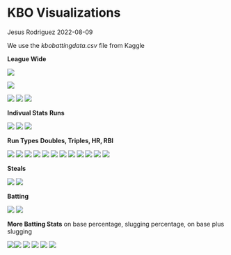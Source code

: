 KBO Visualizations
================
Jesus Rodriguez
2022-08-09

We use the *kbobattingdata.csv* file from Kaggle

**League Wide**

![](kbo_analysis_viz_files/figure-gfm/years%20played%20plot-1.png)<!-- -->

![](kbo_analysis_viz_files/figure-gfm/games%20played%20plot%20-1.png)<!-- -->

![](kbo_analysis_viz_files/figure-gfm/batter%20age%20scatter-1.png)<!-- -->
![](kbo_analysis_viz_files/figure-gfm/facet%20batter%20age-1.png)<!-- -->
![](kbo_analysis_viz_files/figure-gfm/bar%20batter%20age-1.png)<!-- -->

**Indivual Stats** **Runs**

![](kbo_analysis_viz_files/figure-gfm/scatter%20plot%20for%20runs%20per%20game-1.png)<!-- -->
![](kbo_analysis_viz_files/figure-gfm/facet%20wrap%20runs-1.png)<!-- -->
![](kbo_analysis_viz_files/figure-gfm/bar%20graph%20runs-1.png)<!-- -->

**Run Types** **Doubles, Triples, HR, RBI**

![](kbo_analysis_viz_files/figure-gfm/plot%20for%20doubles-1.png)<!-- -->
![](kbo_analysis_viz_files/figure-gfm/plot%20bar%20graph%20for%20doubles-1.png)<!-- -->
![](kbo_analysis_viz_files/figure-gfm/facet%20wrap%20plot%20for%20doubles-1.png)<!-- -->
![](kbo_analysis_viz_files/figure-gfm/plot%20for%20triples-1.png)<!-- -->
![](kbo_analysis_viz_files/figure-gfm/plot%20bar%20graph%20for%20triples-1.png)<!-- -->
![](kbo_analysis_viz_files/figure-gfm/plot%20facet%20wrap%20for%20triples-1.png)<!-- -->
![](kbo_analysis_viz_files/figure-gfm/plot%20for%20homeruns-1.png)<!-- -->
![](kbo_analysis_viz_files/figure-gfm/plot%20bar%20graph%20for%20homeruns-1.png)<!-- -->
![](kbo_analysis_viz_files/figure-gfm/plot%20facet%20wrap%20for%20homeruns-1.png)<!-- -->
![](kbo_analysis_viz_files/figure-gfm/plot%20for%20RBIs-1.png)<!-- -->
![](kbo_analysis_viz_files/figure-gfm/plot%20bar%20graph%20for%20RBIs-1.png)<!-- -->
![](kbo_analysis_viz_files/figure-gfm/facet%20wrap%20plot%20for%20RBIs-1.png)<!-- -->

**Steals**

![](kbo_analysis_viz_files/figure-gfm/plot%20bar%20graph%20steals-1.png)<!-- -->
![](kbo_analysis_viz_files/figure-gfm/plot%20bar%20graph%20facet%20by%20team%20steals-1.png)<!-- -->

**Batting**

![](kbo_analysis_viz_files/figure-gfm/bar%20batting-1.png)<!-- -->
![](kbo_analysis_viz_files/figure-gfm/plot%20bar%20graph%20with%20facet%20batting-1.png)<!-- -->

**More Batting Stats** on base percentage, slugging percentage, on base
plus slugging

![](kbo_analysis_viz_files/figure-gfm/scatter%20plot%20for%20obp-1.png)<!-- -->![](kbo_analysis_viz_files/figure-gfm/scatter%20plot%20for%20obp-2.png)<!-- -->
![](kbo_analysis_viz_files/figure-gfm/scatter%20plot%20for%20slg-1.png)<!-- -->
![](kbo_analysis_viz_files/figure-gfm/scatter%20plot%20for%20obp%20by%20team-1.png)<!-- -->
![](kbo_analysis_viz_files/figure-gfm/scatter%20plot%20for%20ops-1.png)<!-- -->
![](kbo_analysis_viz_files/figure-gfm/scatter%20plot%20for%20ops%20by%20team-1.png)<!-- -->
